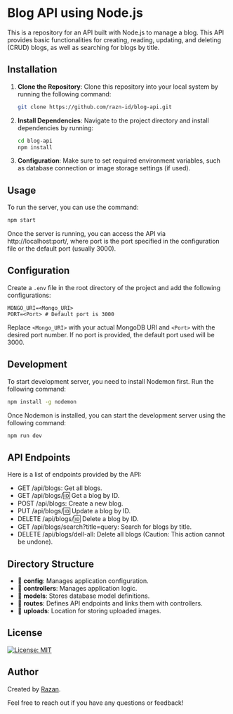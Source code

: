 # Blog API using Node.js

This is a repository for an API built with Node.js to manage a blog. This API provides basic functionalities for creating, reading, updating, and deleting (CRUD) blogs, as well as searching for blogs by title.

## Installation

1. **Clone the Repository**: Clone this repository into your local system by running the following command:

    ```bash
    git clone https://github.com/razn-id/blog-api.git
    ```

2. **Install Dependencies**: Navigate to the project directory and install dependencies by running:

    ```bash
    cd blog-api
    npm install
    ```

3. **Configuration**: Make sure to set required environment variables, such as database connection or image storage settings (if used).

## Usage

To run the server, you can use the command:

```bash
npm start
```

Once the server is running, you can access the API via http://localhost:port/, where port is the port specified in the configuration file or the default port (usually 3000).

## Configuration

Create a `.env` file in the root directory of the project and add the following configurations:

```env
MONGO_URI=<Mongo_URI>
PORT=<Port> # Default port is 3000
```

Replace `<Mongo_URI>` with your actual MongoDB URI and `<Port>` with the desired port number. If no port is provided, the default port used will be 3000.

## Development

To start development server, you need to install Nodemon first. Run the following command:

```bash
npm install -g nodemon
```
Once Nodemon is installed, you can start the development server using the following command:
```bash
npm run dev
```

## API Endpoints

Here is a list of endpoints provided by the API:

- GET /api/blogs: Get all blogs.
- GET /api/blogs/:id: Get a blog by ID.
- POST /api/blogs: Create a new blog.
- PUT /api/blogs/:id: Update a blog by ID.
- DELETE /api/blogs/:id: Delete a blog by ID.
- GET /api/blogs/search?title=query: Search for blogs by title.
- DELETE /api/blogs/dell-all: Delete all blogs (Caution: This action cannot be undone).

## Directory Structure

- 📂 **config**: Manages application configuration.
- 📂 **controllers**: Manages application logic.
- 📂 **models**: Stores database model definitions.
- 📂 **routes**: Defines API endpoints and links them with controllers.
- 📂 **uploads**: Location for storing uploaded images.

## License
[![License: MIT](https://img.shields.io/badge/License-MIT-yellow.svg)](https://opensource.org/licenses/MIT)

## Author

Created by [Razan](https://github.com/razn-id).

Feel free to reach out if you have any questions or feedback!

